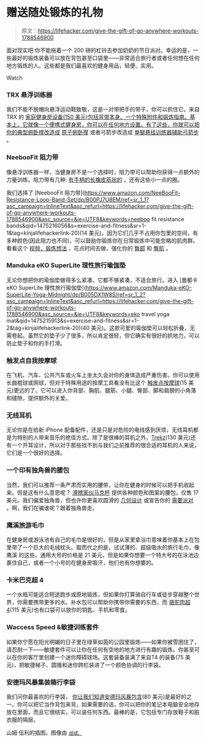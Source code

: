 # 赠送随处锻炼的礼物

> 原文：<https://lifehacker.com/give-the-gift-of-go-anywhere-workouts-1788546900>

面对现实吧:你不能拖着一个 200 磅的杠铃去参加奶奶的节日派对。幸运的是，一些最好的锻炼装备可以放在背包甚至口袋里——非常适合旅行者或者任何想在任何地方锻炼的人。这些都是我们最喜欢的健身用品，轻便、实用。

Watch

### **TRX 悬浮训练器**

我们不能不脱帽向悬浮运动鞋致敬，这是一对带把手的带子，你可以抓住它。来自 TRX 的 [家庭健身房设备(150 美元)包括背带本身、一个特殊附件和锻炼指南。基本上，它就像一个便携式健身房，你可以在任何地方设置。有了这些，你就可以把你的典型俯卧撑改造成](https://www.trxtraining.com/products/trx-home-gym) [原子俯卧撑](https://www.youtube.com/watch?v=yiha6FrvGXY) 或者弓箭步改造成 [单腿悬挂训练器辅助弓箭步](https://www.youtube.com/watch?v=1bmjTIyi7sI) 。

### **NeebooFit 阻力带**

像悬浮训练器一样，当健身房不是一个选择时，阻力带可以帮助你获得一点额外的力量训练。阻力带有几种: [有手柄的](https://www.amazon.com/Resistance-Vitalismo-Exercise-Carrying-Physical/dp/B01KTF4SJE/ref=pd_bxgy_200_img_2?_encoding=UTF8&asc_campaign=InlineText&asc_refurl=https://lifehacker.com/give-the-gift-of-go-anywhere-workouts-1788546900&asc_source=&pd_rd_i=B01KTF4SJE&pd_rd_r=QNWDYGXXBTVE7E1W69Z7&pd_rd_w=aVXrQ&pd_rd_wg=wYWv6&psc=1&refRID=QNWDYGXXBTVE7E1W69Z7&tag=kinjalifehackerlink-20)[长橡皮筋状的](https://www.amazon.com/dp/B01DONM9EO?asc_campaign=InlineText&asc_refurl=https://lifehacker.com/give-the-gift-of-go-anywhere-workouts-1788546900&asc_source=&psc=1&tag=kinjalifehackerlink-20) ，还有这些小一点的圈。

我们选择了 [NeebooFit 阻力带](https://www.amazon.com/NeeBooFit-Resistance-Loop-Band-Set/dp/B00PJ7U8EM/ref=sr_1_1?asc_campaign=InlineText&asc_refurl=https://lifehacker.com/give-the-gift-of-go-anywhere-workouts-1788546900&asc_source=&ie=UTF8&keywords=neeboo fit resistance bands&qid=1475216056&s=exercise-and-fitness&sr=1-1&tag=kinjalifehackerlink-20)(14 美元)，因为它们几乎不占用你包里的空间，有多种颜色(因此阻力也不同)，可以鼓励你锻炼你在日常锻炼中可能忽略的肌肉群。看看这个 [视频，锻炼想法](https://www.youtube.com/watch?v=AXp6Fp5y0vE) ，花点时间去做，强化你的 [臀部](https://www.youtube.com/watch?v=EXeDdK40Ywg) 和 [臀肌](https://www.youtube.com/watch?v=Yt4HEIFE5VU) 。

### **Manduka eKO SuperLite 理性旅行瑜伽垫**

无论你想把你的瑜伽垫做得多么紧凑，它都不够紧凑，不适合旅行。进入 [曼都卡 eKO SuperLite 理性旅行瑜伽垫](https://www.amazon.com/Manduka-eKO-SuperLite-Yoga-Midnight/dp/B005DX1W8S/ref=sr_1_2?asc_campaign=InlineText&asc_refurl=https://lifehacker.com/give-the-gift-of-go-anywhere-workouts-1788546900&asc_source=&ie=UTF8&keywords=eko travel yoga mat&qid=1475215913&s=exercise-and-fitness&sr=1-2&tag=kinjalifehackerlink-20)(40 美元)。这款可爱的瑜伽垫可以轻松折叠，无需卷起。虽然它的垫子少了很多，所以肯定很轻，但它确实有很好的抓地力，可以防止垫子和你的手打滑。

### **触发点自我按摩球**

在飞机、汽车、公共汽车或火车上坐太久会对你的身体造成严重伤害。你可以使用长曲棍球或网球，但对于特殊用途的按摩工具看没有比这个 [触发点按摩球](https://www.amazon.com/TriggerPoint-Foam-Massage-Deep-Tissue-2-6-inch/dp/B016L9K7X8/ref=pd_bxgy_200_2?_encoding=UTF8&asc_campaign=InlineText&asc_refurl=https://lifehacker.com/give-the-gift-of-go-anywhere-workouts-1788546900&asc_source=&pd_rd_i=B016L9K7X8&pd_rd_r=B6M4VP2VR5QMV913T7HM&pd_rd_w=E1ist&pd_rd_wg=BIy5K&psc=1&refRID=B6M4VP2VR5QMV913T7HM&tag=kinjalifehackerlink-20)(15 美元)更远的了。它可以进入你背部、胸肌、腿筋、小腿、臀部、脚和肩膀的小角落和缝隙，提供额外的关爱。

### 无线耳机

无论你是在给新 iPhone 配备配件，还是只是对危险的电线感到厌烦，无线耳机都是为特别的人带来音乐的绝佳方式。除了是很棒的耳机之外，[Trekz](https://aftershokz.com/collections/all)(130 美元)还有一个开耳设计，所以对于那些找不到与我们之前推荐的很合适的耳机的人来说，它们是一个很好的选择。

### 一个印有独角兽的腰包

当然，我们可以推荐一条严肃而实用的腰带，让你在健身的时候可以把手机收起来。但是这有什么意思呢？ [滑稽家伙马克杯](http://www.funnyguymugs.com/collections/fanny-packs) 提供各种颜色和图案的腰包，仅售 17 美元。我们偏爱独角兽，但也许你更喜欢圆滑的 [几何设计](http://www.funnyguymugs.com/collections/fanny-packs/products/geometric-fanny-pack?variant=1186974581) 或宣告你的 [需要派对](http://www.funnyguymugs.com/collections/fanny-packs/products/party-fanny-pack?variant=1186974545) 。啊，我们在骗谁呢？跟着独角兽走。

### 鹰溪旅游毛巾

在健身房或游泳池有自己的毛巾是很好的，但是从家里拿浴巾意味着你基本上在包里带了一个巨大的毛绒枕头。取而代之的是，试试薄的、超级吸水的旅行毛巾，像鹰溪 的这些。通用大号的价格是 21 美元，但是如果你想要一个特大号的在泳池边裹住自己，或者一个小号的在健身房吸汗，他们也有你想要的。

### 卡米巴克超 4

一个水瓶可能适合短途跑步或原地锻炼，但如果你打算骑自行车或徒步穿越整个世界，你需要携带更多的水。补水包可以帮助你携带你需要的东西，而 [骆驼肉超 4](http://shop.camelbak.com/ultra-4/d/1359_c_130_cl_5904)(115 美元)也有口袋可以放你的钥匙、手机和零食。

### Waccess Speed &敏捷训练套件

如果你宁愿在阳光明媚的日子里在绿草如茵的公园里锻炼——如果你被雪困住了，请忍耐一下——敏捷套件可以让你在任何有空地的地方进行有趣的锻炼。你甚至可以在你的客厅里创建一个迷你障碍球场。这套装备装满了来自T4 的装备(75 美元)，把敏捷梯子、圆锥和迷你跨栏装进了一个颜色协调的行李袋。 

### 安德玛风暴集装箱行李袋

我们问你最喜欢的行李袋， [你让我们知道](http://vitals.lifehacker.com/tell-us-what-s-the-best-gym-bag-1787080787)[安德玛风暴包含](https://www.underarmour.com/en-us/ua-storm-contain-backpack-duffle-30/pid1277431-040?avad=55097_dc595837&cid=AF%2525252525252525252525257Cskimlinks.com%2525252525252525252525257CAvantLink%2525252525252525252525257CUS)(80 美元)是最好的之一。你可以把它当作背包来背，如果需要的话，你可以把你的笔记本电脑安全地存放在里面，而且它很结实，可以装任何东西。最棒的是，它包括专门存放鞋子和脏衣服的隔层。

山姆·伍利的插图。图像由 [<small>*组成。*</small>](https://flic.kr/p/9HW4Yc)